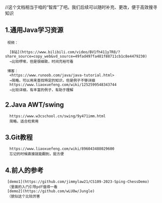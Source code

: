 //这个文档相当于咱的“智库”了吧。我们后续可以随时补充、更改，便于高效搜寻知识

## 1.通用Java学习资源

     视频：
     
      [B站](https://www.bilibili.com/video/BV1fh411y7R8/?share_source=copy_web&vd_source=49fad497fa481f88711cb1c8e4479230)
      →比较啰嗦，但是很细致，时间充裕可看
      
     博客：
      <https://www.runoob.com/java/java-tutorial.html>
      →简略，可以用来查找特定的知识，但是例子不够详细
      https://www.liaoxuefeng.com/wiki/1252599548343744
      →比较详细，有丰富的例子，有助于理解
      
## 2.Java AWT/swing
      https://www.w3cschool.cn/swing/9y471imm.html
      简略，适合检索用
      
## 3.Git教程
      https://www.liaoxuefeng.com/wiki/896043488029600
      忘记的时候直接就能翻到，挺方便

## 4.前人的参考
     [demo1](https://github.com/jimmylaw21/CS109-2023-Sping-ChessDemo)
     （里面的入门引导pdf值得一看
     [demo2](https://github.com/wLUOw/Jungle)
     （貌似这个比较厉害
      
